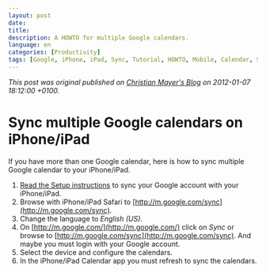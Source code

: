 ```yaml
---
layout: post
date: 
title: 
description: A HOWTO for multiple Google calendars.
language: en
categories: [Productivity]
tags: [Google, iPhone, iPad, Sync, Tutorial, HOWTO, Mobile, Calendar, Synchronization, Configuration]
---
```


*This post was original published on [Christian Mayer's Blog](https://blog.fox21.at/) on 2012-01-07 18:12:00 +0100.*

# Sync multiple Google calendars on iPhone/iPad

If you have more than one Google calendar, here is how to sync multiple Google calendar to your iPhone/iPad.

1. [Read the Setup instructions](https://support.google.com/a/users/answer/138740?hl=en) to sync your Google account with your iPhone/iPad.
2. Browse with iPhone/iPad Safari to [http://m.google.com/sync](http://m.google.com/sync).
3. Change the language to *English (US)*.
4. On [http://m.google.com/](http://m.google.com/) click on *Sync* or browse to [http://m.google.com/sync](http://m.google.com/sync). And maybe you must login with your Google account.
5. Select the device and configure the calendars.
6. In the iPhone/iPad Calendar app you must refresh to sync the calendars.
